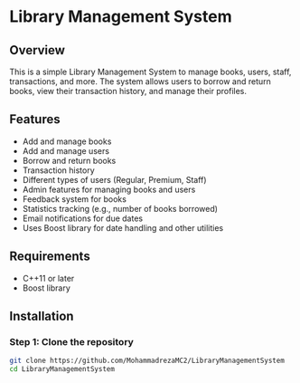 # Library Management System

## Overview
This is a simple Library Management System to manage books, users, staff, transactions, and more. The system allows users to borrow and return books, view their transaction history, and manage their profiles.

## Features
- Add and manage books
- Add and manage users
- Borrow and return books
- Transaction history
- Different types of users (Regular, Premium, Staff)
- Admin features for managing books and users
- Feedback system for books
- Statistics tracking (e.g., number of books borrowed)
- Email notifications for due dates
- Uses Boost library for date handling and other utilities

## Requirements
- C++11 or later
- Boost library

## Installation

### Step 1: Clone the repository
```bash
git clone https://github.com/MohammadrezaMC2/LibraryManagementSystem
cd LibraryManagementSystem
